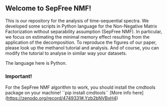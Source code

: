 ## Welcome to SepFree NMF!
This is our repository for the analysis of time-sequential spectra. 
We developed some scripts in Python language for the  Non-Negative Matrix Factorization without separability assumption (SepFree NMF).
In particular, we focus on estimating the minimal memory effect resulting from the application of the decomposition. 
To reproduce the figures of our paper, please look up the methanol tutorial and analysis. And of course, you can modify the tutorial to analyse in similar way your datasets. 

The language here is Python. 

### Important!
For the SepFree NMF algorithm to work, you should install the cmdtools package on your machine!
``pip install cmdtools´´
[More info here] (https://zenodo.org/record/4749331#.Yzb2bNVBxH4)




